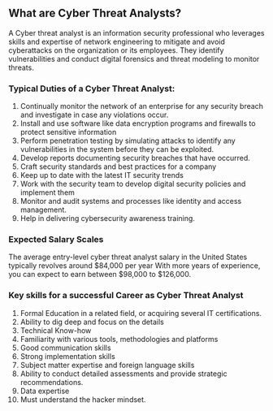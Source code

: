 ## What are Cyber Threat Analysts?
A Cyber threat analyst is an information security professional who leverages skills and expertise of network engineering to mitigate and avoid cyberattacks on the organization or its employees. They identify vulnerabilities and conduct digital forensics and threat modeling to monitor threats.

### Typical Duties of a Cyber Threat Analyst:
1. Continually monitor the network of an enterprise for any security breach and investigate in case any violations occur.
2. Install and use software like data encryption programs and firewalls to protect sensitive information
3. Perform penetration testing by simulating attacks to identify any vulnerabilities in the system before they can be exploited.
4. Develop reports documenting security breaches that have occurred.
5. Craft security standards and best practices for a company
6. Keep up to date with the latest IT security trends
7. Work with the security team to develop digital security policies and implement them
8. Monitor and audit systems and processes like identity and access management.
9. Help in delivering cybersecurity awareness training.

### Expected Salary Scales
The average entry-level cyber threat analyst salary in the United States typically revolves around $84,000 per year
With more years of experience, you can expect to earn between $98,000 to $126,000.

### Key skills for a successful Career as Cyber Threat Analyst
1. Formal Education in a related field, or acquiring several IT certifications.
2. Ability to dig deep and focus on the details
3. Technical Know-how
4. Familiarity with various tools, methodologies and platforms
5. Good communication skills
6. Strong implementation skills
7. Subject matter expertise and foreign language skills
8. Ability to conduct detailed assessments and provide strategic recommendations.
9. Data expertise
10. Must understand the hacker mindset.
